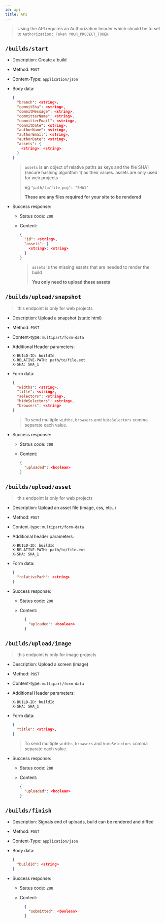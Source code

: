 ```yaml
---
id: api
title: API
---
```


> Using the API requires an Authorization header which should be to set to `Authorization: Token YOUR_PROJECT_TOKEN`

## `/builds/start`

* Description: Create a build
* Method: `POST`
* Content-Type: `application/json`
* Body data:

  ```json
  {
    "branch": <string>,
    "commitSha": <string>,
    "commitMessage": <string>,
    "committerName": <string>,
    "committerEmail": <string>,
    "commitDate": <string>,
    "authorName": <string>,
    "authorEmail": <string>,
    "authorDate": <string>,
    "assets": {
      <string>: <string>
    }
  }
  ```

  > `assets` is an object of relative paths as keys and the file SHA1 (secure hashing algorithm 1) as their values.
  > assets are only used for web projects
  > 
  > eg `"path/to/file.png": "SHA1"`
  >
  > **These are any files required for your site to be rendered**

* Success response:
  * Status code: `200`
  * Content:

    ```json
    {
      "id": <string>,
      "assets": {
        <string>: <string>
      }
    }
    ```

    > `assets` is the missing assets that are needed to render the build
    >
    > **You only need to upload these assets**

## `/builds/upload/snapshot`

> this endpoint is only for web projects

* Description: Upload a snapshot (static html)
* Method: `POST`
* Content-type: `multipart/form-data`
* Additional Header parameters:

  ```http
  X-BUILD-ID: buildId
  X-RELATIVE-PATH: path/to/file.ext
  X-SHA: SHA_1
  ```

* Form data:

  ```json
  {
    "widths": <string>,
    "title": <string>,
    "selectors": <string>,
    "hideSelectors": <string>,
    "browsers": <string>
  }
  ```

  > To send multiple `widths`, `browsers` and `hideSelectors` comma separate each value.

* Success response:
  * Status code: `200`
  * Content:

    ```json
    {
      "uploaded": <boolean>
    }
    ```

## `/builds/upload/asset`

> this endpoint is only for web projects

* Description: Upload an asset file (image, css, etc..)
* Method: `POST`
* Content-type: `multipart/form-data`
* Additional header parameters:

  ```http
  X-BUILD-ID: buildId
  X-RELATIVE-PATH: path/to/file.ext
  X-SHA: SHA_1
  ```

* Form data:

  ```json
  {
    "relativePath": <string>
  }
  ```

* Success response:
  * Status code: `200`
  * Content:

    ```json
      {
        "uploaded": <boolean>
      }
    ```

## `/builds/upload/image`

> this endpoint is only for image projects

* Description: Upload a screen (image)
* Method: `POST`
* Content-type: `multipart/form-data`
* Additional Header parameters:

  ```http
  X-BUILD-ID: buildId
  X-SHA: SHA_1
  ```

* Form data:

  ```json
  {
    "title": <string>,
  }
  ```

  > To send multiple `widths`, `browsers` and `hideSelectors` comma separate each value.

* Success response:
  * Status code: `200`
  * Content:

    ```json
    {
      "uploaded": <boolean>
    }
    ```

## `/builds/finish`

* Description: Signals end of uploads, build can be rendered and diffed
* Method: `POST`
* Content-Type: `application/json`
* Body data:

  ```json
  {
    "buildId": <string>
  }
  ```

* Success response:
  * Status code: `200`
  * Content:

    ```json
      {
        "submitted": <boolean>
      }
    ```
